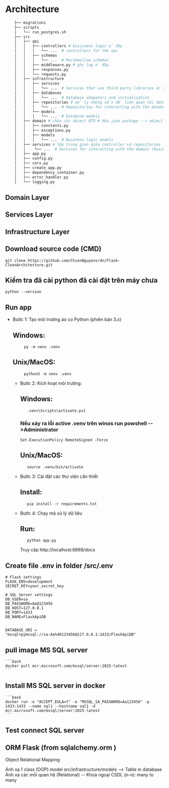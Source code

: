 # Architecture

```bash
    ├── migrations
    ├── scripts
    │   └── run_postgres.sh
    ├── src
    │   ├── api
    │   │   ├── controllers # bussiness logic ở đây
    │   │   │   └── ...  # controllers for the api
    │   │   ├── schemas
    │   │   │   └── ...  # Marshmallow schemas
    │   │   ├── middleware.py # ghi log ở đây
    │   │   ├── responses.py
    │   │   └── requests.py
    │   ├── infrastructure
    │   │   ├── services 
    │   │   │   └── ...  # Services that use third party libraries or services (e.g. email service)
    │   │   ├── databases
    │   │   │   └── ...  # Database adapaters and initialization
    │   │   ├── repositories # xử lý những vấn đề liên quan tới databases
    │   │   │   └── ...  # Repositories for interacting with the databases
    │   │   └── models
    │   │   │   └── ...  # Database models
    │   ├── domain # chứa các object DTO # đưa json package --> object 
    │   │   ├── constants.py
    │   │   ├── exceptions.py
    │   │   ├── models
    │   │   │   └── ...  # Business logic models
    │   ├── services # lớp trung gian giữa controller và repositories
    │   │    └── ...  # Services for interacting with the domain (business logic)
    │   ├── app.py
    │   ├── config.py
    │   ├── cors.py
    │   ├── create_app.py
    │   ├── dependency_container.py
    │   ├── error_handler.py
    │   └── logging.py
```

## Domain Layer

## Services Layer

## Infrastructure Layer

## Download source code (CMD)
    git clone https://github.com/ChienNguyensrdn/Flask-CleanArchitecture.git
## Kiểm tra đã cài python đã cài đặt trên máy chưa
    python --version
## Run app

 - Bước 1: Tạo môi trường ảo co Python (phiên bản 3.x)
     ## Windows:
     		py -m venv .venv
     ## Unix/MacOS:
     		python3 -m venv .venv
   - Bước 2: Kích hoạt môi trường:
     ## Windows:
     		.venv\Scripts\activate.ps1
     ### Nếu xảy ra lỗi active .venv trên winos run powshell -->Administrator
         Set-ExecutionPolicy RemoteSigned -Force
     ## Unix/MacOS:
     		source .venv/bin/activate
     
   - Bước 3: Cài đặt các thư viện cần thiết
     ## Install:
     		pip install -r requirements.txt
   - Bước 4: Chạy mã xử lý dữ liệu
     ## Run:
    		python app.py


     Truy câp http://localhost:6868/docs



## Create file .env in folder /src/.env
    
    # Flask settings
    FLASK_ENV=development
    SECRET_KEY=your_secret_key
    
    # SQL Server settings
    DB_USER=sa
    DB_PASSWORD=Aa@123456
    DB_HOST=127.0.0.1
    DB_PORT=1433
    DB_NAME=FlaskApiDB
    
    
    DATABASE_URI = "mssql+pymssql://sa:Aa%40123456@127.0.0.1:1433/FlaskApiDB"

## pull image MS SQL server 
    
    ```bash
    docker pull mcr.microsoft.com/mssql/server:2025-latest
    ```
## Install MS SQL server in docker 
    ```bash
    docker run -e "ACCEPT_EULA=Y" -e "MSSQL_SA_PASSWORD=Aa123456" -p 1433:1433 --name sql1 --hostname sql1 -d  mcr.microsoft.com/mssql/server:2025-latest
    ```
## Test connect SQL server 

## ORM Flask (from sqlalchemy.orm )
Object Relational Mapping

Ánh xạ 1 class (OOP)  model src/infrastructure/models --> Table in database 
Ánh xạ các mối quan hệ (Relational) -- Khoá ngoại CSDL 
(n-n): many to many 
